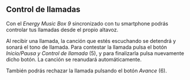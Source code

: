 ## Control de llamadas

Con el *Energy Music Box 9* sincronizado con tu smartphone podrás controlar tus llamadas desde el propio altavoz.

Al recibir una llamada, la canción que estés escuchando se detendrá y sonará el tono de llamada. Para contestar la llamada pulsa el botón *Inicio/Pausa y Control de llamada* (5), y para finalizarla pulsa nuevamente dicho botón. La canción se reanudará automáticamente.

También podrás rechazar la llamada pulsando el botón *Avance* (6).

